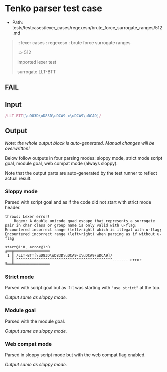 # Tenko parser test case

- Path: tests/testcases/lexer_cases/regexesn/brute_force_surrogate_ranges/512.md

> :: lexer cases : regexesn : brute force surrogate ranges
>
> ::> 512
>
> Imported lexer test
>
> surrogate LLT-BTT

## FAIL

## Input

`````js
/LLT-BTT[\uD83D\uD83D\uDCA9-x\uDCA9\uDCA9]/
`````

## Output

_Note: the whole output block is auto-generated. Manual changes will be overwritten!_

Below follow outputs in four parsing modes: sloppy mode, strict mode script goal, module goal, web compat mode (always sloppy).

Note that the output parts are auto-generated by the test runner to reflect actual result.

### Sloppy mode

Parsed with script goal and as if the code did not start with strict mode header.

`````
throws: Lexer error!
    Regex: A double unicode quad escape that represents a surrogate pair in char class or group name is only valid with u-flag; Encountered incorrect range (left>right) which is illegal with u-flag; Encountered incorrect range (left>right) when parsing as if without u-flag

start@1:0, error@1:0
╔══╦════════════════
 1 ║ /LLT-BTT[\uD83D\uD83D\uDCA9-x\uDCA9\uDCA9]/
   ║ ^^^^^^^^^^^^^^^^^^^^^^^^^^^^^^^^^^^^^^^^^^^------- error
╚══╩════════════════

`````

### Strict mode

Parsed with script goal but as if it was starting with `"use strict"` at the top.

_Output same as sloppy mode._

### Module goal

Parsed with the module goal.

_Output same as sloppy mode._

### Web compat mode

Parsed in sloppy script mode but with the web compat flag enabled.

_Output same as sloppy mode._
